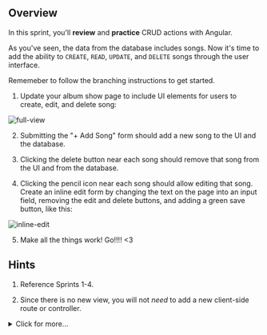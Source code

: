 ## Overview

In this sprint, you'll **review** and **practice** CRUD actions with Angular. 

As you've seen, the data from the database includes songs. Now it's time to add the ability to `CREATE`, `READ`, `UPDATE`, and `DELETE` songs through the user interface.

Rememeber to follow the branching instructions to get started. 

1. Update your album show page to include UI elements for users to create,  edit, and delete song:

  ![full-view](https://cloud.githubusercontent.com/assets/3010270/14510977/4b621d0e-0189-11e6-82b0-965e6d1f0484.png)

2. Submitting the "+ Add Song" form should add a new song to the UI and the database. 

3. Clicking the delete button near each song should remove that song from the UI and from the database. 

4. Clicking the pencil icon near each song should allow editing that song.  Create an inline edit form by changing the text on the page into an input field, removing the edit and delete buttons, and adding a green save button, like this:

  ![inline-edit](https://cloud.githubusercontent.com/assets/3010270/14510992/5f7e0fbe-0189-11e6-9bfc-1e6751c23f7a.png)

5. Make all the things work! Go!!!! <3


## Hints

1. Reference Sprints 1-4. 

2. Since there is no new view, you will not _need_ to add a new client-side route or controller. 

  <details><summary>Click for more...</summary> 
    <p>You can add your new logic to the controller in charge of the view you're modifying.  Check which controller by looking at your routes in app.js. </p>
   
    <details><summary>Click for controller name...</summary> 
     `AlbumsShowController`
    </details>
    
    

</details>
       

